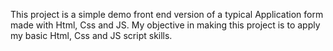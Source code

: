 This project is a simple demo front end version of a typical Application form made with Html, Css and JS. My objective in making this project is to apply my basic Html, Css and JS script skills. 
